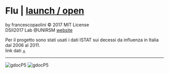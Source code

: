 # Flu | [launch / open](http://dsii-2017-unirsm.github.io/francescopaolini/flu_02)

by francescopaolini © 2017 MIT License  
DSII2017 Lab @UNIRSM [website](http://dsii-2017-unirsm.github.io)  

Per il progetto sono stati usati i dati ISTAT sui decessi da influenza in Italia dal 2006 al 2011.  
link dati [+](http://www.assis.it/dati-istat-sui-decessi-da-influenza/)

----
![gdocP5](http://i.imgur.com/vWUcX9S.png)
![gdocP5](http://i.imgur.com/X9UZqkA.png)
